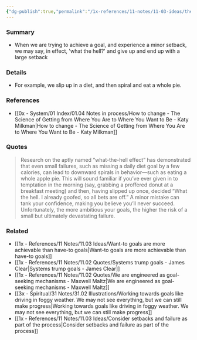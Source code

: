 ```yaml
---
{"dg-publish":true,"permalink":"/1x-references/11-notes/11-03-ideas/the-what-the-hell-effect-a-small-failure-can-lead-to-a-large-failure/","title":"The what-the-hell effect - A small failure can lead to a large failure","created":"2024-10-20T15:57:17.904+03:00","updated":"2024-10-20T16:29:48.402+03:00"}
---
```



### Summary
- When we are trying to achieve a goal, and experience a minor setback, we may say, in effect, 'what the hell?' and give up and end up with a large setback

### Details
- For example, we slip up in a diet, and then spiral and eat a whole pie.

### References
- [[0x - System/01 Index/01.04 Notes in process/How to change - The Science of Getting from Where You Are to Where You Want to Be - Katy Milkman\|How to change - The Science of Getting from Where You Are to Where You Want to Be - Katy Milkman]]

### Quotes
> Research on the aptly named “what-the-hell effect” has demonstrated that even small failures, such as missing a daily diet goal by a few calories, can lead to downward spirals in behavior—such as eating a whole apple pie. This will sound familiar if you’ve ever given in to temptation in the morning (say, grabbing a proffered donut at a breakfast meeting) and then, having slipped up once, decided “What the hell. I already goofed, so all bets are off.” A minor mistake can tank your confidence, making you believe you’ll never succeed. Unfortunately, the more ambitious your goals, the higher the risk of a small but ultimately devastating failure.


### Related
- [[1x - References/11 Notes/11.03 Ideas/Want-to goals are more achievable than have-to goals\|Want-to goals are more achievable than have-to goals]]
- [[1x - References/11 Notes/11.02 Quotes/Systems trump goals - James Clear\|Systems trump goals - James Clear]]
- [[1x - References/11 Notes/11.02 Quotes/We are engineered as goal-seeking mechanisms - Maxwell Maltz\|We are engineered as goal-seeking mechanisms - Maxwell Maltz]]
- [[3x - Spiritual/31 Notes/31.02 Illustrations/Working towards goals like driving in foggy weather. We may not see everything, but we can still make progress\|Working towards goals like driving in foggy weather. We may not see everything, but we can still make progress]]
- [[1x - References/11 Notes/11.03 Ideas/Consider setbacks and failure as part of the process\|Consider setbacks and failure as part of the process]]
